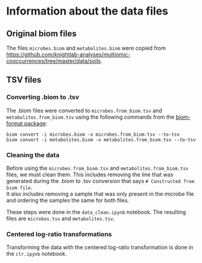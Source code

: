 # Information about the data files

## Original biom files

The files ```microbes.biom``` and ```metabolites.biom``` were copied from
https://github.com/knightlab-analyses/multiomic-cooccurrences/tree/master/data/soils.

## TSV files

### Converting .biom to .tsv

The .biom files were converted to `microbes.from_biom.tsv` and `metabolites.from_biom.tsv` using
the following commands from the [biom-format package](http://biom-format.org/index.html):

```
biom convert -i microbes.biom -o microbes.from_biom.tsv --to-tsv
biom convert -i metabolites.biom -o metabolites.from_biom.tsv --to-tsv
```

### Cleaning the data

Before using the `microbes.from_biom.tsv` and `metabolites.from_biom.tsv` files, we
must clean them.
This includes removing the line that was generated during the .biom to .tsv conversion
that says `# Constructed from biom file`.\
It also includes removing a sample that was only present in the microbe file and
ordering the samples the same for both files.

These steps were done in the `data_clean.ipynb` notebook. The resulting files are
`microbes.tsv` and `metabolites.tsv`.

### Centered log-ratio transformations

Transforming the data with the centered log-ratio transformation is done in the
`clr.ipynb` notebook.
